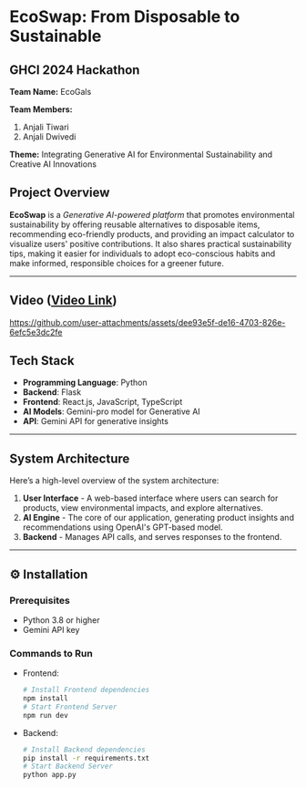 # EcoSwap: From Disposable to Sustainable

## GHCI 2024 Hackathon  
**Team Name:** EcoGals 

**Team Members:** 
1. Anjali Tiwari
2. Anjali Dwivedi
 
**Theme:** Integrating Generative AI for Environmental Sustainability and Creative AI Innovations

## Project Overview

**EcoSwap** is a *Generative AI-powered platform* that promotes environmental sustainability by offering reusable alternatives to disposable items, recommending eco-friendly products, and providing an impact calculator to visualize users' positive contributions. It also shares practical sustainability tips, making it easier for individuals to adopt eco-conscious habits and make informed, responsible choices for a greener future.

---

## Video ([Video Link](https://youtu.be/YokEf1rs9Yk?si=-Ka4fQqm48zMkcOn))

https://github.com/user-attachments/assets/dee93e5f-de16-4703-826e-6efc5e3dc2fe

## Tech Stack

- **Programming Language**: Python
- **Backend**: Flask
- **Frontend**: React.js, JavaScript, TypeScript
- **AI Models**: Gemini-pro model for Generative AI
- **API**: Gemini API for generative insights

---

## System Architecture

Here’s a high-level overview of the system architecture:
1. **User Interface** - A web-based interface where users can search for products, view environmental impacts, and explore alternatives.
2. **AI Engine** - The core of our application, generating product insights and recommendations using OpenAI's GPT-based model.
3. **Backend** - Manages API calls, and serves responses to the frontend.

---

## ⚙️ Installation

### Prerequisites
- Python 3.8 or higher
- Gemini API key

### Commands to Run
- Frontend:
  ```bash
  # Install Frontend dependencies
  npm install
  # Start Frontend Server
  npm run dev
- Backend:
  ```bash
  # Install Backend dependencies
  pip install -r requirements.txt
  # Start Backend Server
  python app.py
  
